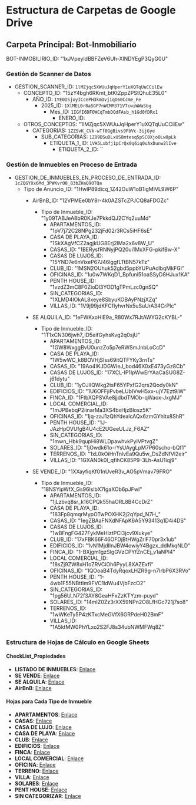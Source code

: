 # Estructura de Carpetas de Google Drive

## Carpeta Principal: Bot-Inmobiliario
BOT-INMOBILIRIO_ID: "1xJVpeyldBBFZeV6Uh-XlNDYEgP3QyG0U"

### Gestión de Scanner de Datos
- GESTION_SCANNER_ID: `1lMZjqc5XWUuJqHperY1uXQTqUuCCilEw`
    - CONCEPTO_ID: "15zY4bgh6RKmt_btKtZppZPStQhuE35L0"
        - AÑO_ID: `1YE0ISjxyICcePH3kmOvjiqO60Ccme_Fe`
            - 2025_ID: `1XlMEL0r8aSGP7nWCMM371VTcwiWWaSbg`
                - Mes_ID: `1IGfI6DFOWCqTmbDQdFAsb_h1Gd0fDRx1`
                    - ENERO_ID:
    - OTROS_CONCEPTOS: "1lMZjqc5XWUuJqHperY1uXQTqUuCCilEw"
        - CATEGORIAS: `1ZZSvK_CVk-wTf0GgBivs9FbVc-3ijGye`
            - SUB_CATEGORIAS: `1Z89BSuDLxUS8mtesq5pSC0XjoOLw8pLk`
                - ETIQUETA_1_ID: `1VH5Lxbfj1pCrQx0q6iq0uAxDunw2lIve`
                    - ETIQUETA_2_ID: ``

### Gestión de Inmuebles en Proceso de Entrada
- GESTION_DE_INMUEBLES_EN_PROCESO_DE_ENTRADA_ID: `1cZQGYXx6Md_3PWKvrO8_83bZHaQ9OTQa`
  - Tipo de Anuncio_ID: "1HwlP89dicq_1Z42OuW1oB1igMIVL9W6P"
    - AirBnB_ID: "12VPMEe0bY8r-4k0AZSTcZPJCQ8aFDOZc"
        - Tipo de Inmueble_ID: "1y09TABJeA8bR0KJe7PkkdQJ2CYq2uuMd"
            - APARTAMENTOS_ID: "1pV7j72C28NPg232jFd02r3RCs5iHF6sE"
            - CASA DE PLAYA_ID: "1SkXAgVfCZ2agjkUG8Erj2lMa2x6v8W_U"
            - CASAS_ID: "1BERysfRNNyjPQ20ui1MxXFG-pkifBw-X"
            - CASAS DE LUJOS_ID: "15YND7e6nVixeP67J46lggfLTtBN57kTz"
            - CLUB_ID: "1MSN2OUhuk52gbd5ppbYUPuAdlbqMkFGl"
            - OFICINAS_ID: "1u0w7WKqD1_Bpfuni51oaSSyD8HJux1KA"
            - PENTH HOUSE_ID: "1vzdZ3mC8F0ZioDl3YOD1gTPmLzc0gnSQ"
            - SIN_CATEGORIAS_ID: "1XLMD4IOkAL8xeye8SbyuKOBAyPNzjXZq"
            - VILLAS_ID: "1V9j99jdKFCfIyhvrNx5uSuUrA34CrPIc"

    - SE ALQUILA_ID: "1eFWKxoHlE9a_R80Wx7RJtAWYG2cKYBL-"
        - Tipo de Inmueble_ID: "1T1xCN306jwh7_ID5eifGyhsKvg2q0sjU"
            - APARTAMENTOS_ID: "1GW8WxggBvU0unzZo5p7eRWSmJnbLoCcD"
            - CASA DE PLAYA_ID: "1W5wWC_k8BOVHjSIss69itQTFYKy3rnTs"
            - CASAS_ID: "19Ao4IKJDGWIeJ_bod46X0xE473yGz8Cb"
            - CASAS DE LUJOS_ID: "17XCL-IP1IpWwErYAaCaSUG8Z-j61dytu"
            - CLUB_ID: "1yOJlIQWkg2tsF65YPxfG2qrs2Qody0kN"
            - EDIFICIOS_ID: "1U6OFFjiPvbeLUbIVwH5xx-ujY7Ezt9iW"
            - FINCA_ID: "1FtbXQPSVAe8jjdbdTMOb-qWaox-JxgMJ"
            - LOCAL COMERCIAL_ID: "1mJPBebqP2iinarMa3XS4bxHjzBlosz5K"
            - OFICINAS_ID: "1jq-zaJ1zQhYdeaIcAQx6zmGYhltx8ShR"
            - PENTH HOUSE_ID: "1J-JAzHpOVUfgB4U4cE2UGeeULJz_F6AZ"
            - SIN_CATEGORIAS_ID: "1mwn_Hbk9qupHi8WLDpawhvkPyIVPtvgZ"
            - SOLARES_ID: "1jOwdk61o-rYsUAygLpM7P60scho-bQf1"
            - TERRENOS_ID: "1xL0kOiHnTnlvEa9Qu5w_DsZdNfVl2eir"
            - VILLAS_ID: "1GXAN0k0I_qfihCK85P9-3Lh-AsU1iqj9"

    - SE VENDE_ID: "1XXayfiqKf01nUveR3v_AO5pVmav79FRO"
        - Tipo de Inmueble_ID: "18NSYipWfX_Gs96IslbX7IgaXOb6pJFwI"
            - APARTAMENTOS_ID: "1jLzbvq8sr_k16CPQk55haORL8B4CcDrZ"
            - CASA DE PLAYA_ID: "183Fp8qmqrMypOTwPOXHK2j2qYpd_N7H_"
            - CASAS_ID: "1egZBAaFNXdNFApK6A5Y93413q1D4i4DS"
            - CASAS DE LUJOS_ID: "1wBFngFG427FykMeHIztPCI3jcv9Xukye"
            - CLUB_ID: "17xFBK66F46OFDjBtHWgZrlF70pr3x1ub"
            - EDIFICIOS_ID: "1vN1MjdIInJBW4owiyY4Bgzx_ddMkqNLD"
            - FINCA_ID: "1-BXjgm1gzSlgGVzCPYfZnCEj_v1aNPl4"
            - LOCAL COMERCIAL_ID: "18sZj9ZW8xH1oZRVCiOh6PyyL8XAZExfi"
            - OFICINAS_ID: "1QOoaB4TdyRqoxLHZR9g-n7IrbP6X3RVo"
            - PENTH HOUSE_ID: "1-4wb1F55NBttIm9FVC1ldWu4VjbFzcO2"
            - SIN_CATEGORIAS_ID: "1pg56U_N72f3AY8GeaHFxZzKTYzm-puyd"
            - SOLARES_ID: "14mIZ0Zz3rXX59NPn2O8LfHGc721j7so8"
            - TERRENOS_ID: "1wWKeTy5P4zKTxcMeGVfX6GRPdeH02BmF"
            - VILLAS_ID: "1A5ktMW0PhYLxo2S2FJ8s34ubNWMFWq8Z"

### Estructura de Hojas de Cálculo en Google Sheets

#### CheckList_Propiedades
- **LISTADO DE INMUEBLES**: [Enlace](https://docs.google.com/spreadsheets/d/16xkF68bzC0Qc6WNajTpN2B6WgJVKWvZwsJM7bGbKMS0/edit?gid=0#gid=0)
- **SE VENDE**: [Enlace](https://docs.google.com/spreadsheets/d/16xkF68bzC0Qc6WNajTpN2B6WgJVKWvZwsJM7bGbKMS0/edit?gid=1625983020#gid=1625983020)
- **SE ALQUILA**: [Enlace](https://docs.google.com/spreadsheets/d/16xkF68bzC0Qc6WNajTpN2B6WgJVKWvZwsJM7bGbKMS0/edit?gid=264976105#gid=264976105)
- **AirBnB**: [Enlace](https://docs.google.com/spreadsheets/d/16xkF68bzC0Qc6WNajTpN2B6WgJVKWvZwsJM7bGbKMS0/edit?gid=707312807#gid=707312807)

#### Hojas para Cada Tipo de Inmueble
- **APARTAMENTOS**: [Enlace](https://docs.google.com/spreadsheets/d/16xkF68bzC0Qc6WNajTpN2B6WgJVKWvZwsJM7bGbKMS0/edit?gid=1114142808#gid=1114142808)
- **CASAS**: [Enlace](https://docs.google.com/spreadsheets/d/16xkF68bzC0Qc6WNajTpN2B6WgJVKWvZwsJM7bGbKMS0/edit?gid=1592798062#gid=1592798062)
- **CASA DE LUJO**: [Enlace](https://docs.google.com/spreadsheets/d/16xkF68bzC0Qc6WNajTpN2B6WgJVKWvZwsJM7bGbKMS0/edit?gid=1504540362#gid=1504540362)
- **CASA DE PLAYA**: [Enlace](https://docs.google.com/spreadsheets/d/16xkF68bzC0Qc6WNajTpN2B6WgJVKWvZwsJM7bGbKMS0/edit?gid=1241042547#gid=1241042547)
- **CLUB**: [Enlace](https://docs.google.com/spreadsheets/d/16xkF68bzC0Qc6WNajTpN2B6WgJVKWvZwsJM7bGbKMS0/edit?gid=45062624#gid=45062624)
- **EDIFICIOS**: [Enlace](https://docs.google.com/spreadsheets/d/16xkF68bzC0Qc6WNajTpN2B6WgJVKWvZwsJM7bGbKMS0/edit?gid=686120002#gid=686120002)
- **FINCA**: [Enlace](https://docs.google.com/spreadsheets/d/16xkF68bzC0Qc6WNajTpN2B6WgJVKWvZwsJM7bGbKMS0/edit?gid=587260592#gid=587260592)
- **LOCAL COMERCIAL**: [Enlace](https://docs.google.com/spreadsheets/d/16xkF68bzC0Qc6WNajTpN2B6WgJVKWvZwsJM7bGbKMS0/edit?gid=140234036#gid=140234036)
- **OFICINA**: [Enlace](https://docs.google.com/spreadsheets/d/16xkF68bzC0Qc6WNajTpN2B6WgJVKWvZwsJM7bGbKMS0/edit?gid=120915003#gid=120915003)
- **TERRENO**: [Enlace](https://docs.google.com/spreadsheets/d/16xkF68bzC0Qc6WNajTpN2B6WgJVKWvZwsJM7bGbKMS0/edit?gid=19356445#gid=19356445)
- **VILLA**: [Enlace](https://docs.google.com/spreadsheets/d/16xkF68bzC0Qc6WNajTpN2B6WgJVKWvZwsJM7bGbKMS0/edit?gid=1456604535#gid=1456604535)
- **SOLARES**: [Enlace](https://docs.google.com/spreadsheets/d/16xkF68bzC0Qc6WNajTpN2B6WgJVKWvZwsJM7bGbKMS0/edit?gid=1943122442#gid=1943122442)
- **PENT HOUSE**: [Enlace](https://docs.google.com/spreadsheets/d/16xkF68bzC0Qc6WNajTpN2B6WgJVKWvZwsJM7bGbKMS0/edit?gid=860211910#gid=860211910)
- **SIN CATEGORIZAR**: [Enlace](https://docs.google.com/spreadsheets/d/16xkF68bzC0Qc6WNajTpN2B6WgJVKWvZwsJM7bGbKMS0/edit?gid=313941859#gid=313941859)

